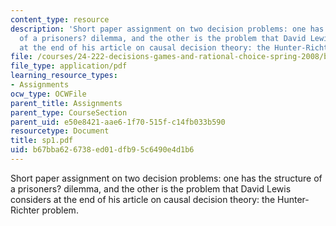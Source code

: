 ```yaml
---
content_type: resource
description: 'Short paper assignment on two decision problems: one has the structure
  of a prisoners? dilemma, and the other is the problem that David Lewis considers
  at the end of his article on causal decision theory: the Hunter-Richter problem.'
file: /courses/24-222-decisions-games-and-rational-choice-spring-2008/b67bba626738ed01dfb95c6490e4d1b6_sp1.pdf
file_type: application/pdf
learning_resource_types:
- Assignments
ocw_type: OCWFile
parent_title: Assignments
parent_type: CourseSection
parent_uid: e50e8421-aae6-1f70-515f-c14fb033b590
resourcetype: Document
title: sp1.pdf
uid: b67bba62-6738-ed01-dfb9-5c6490e4d1b6
---
```

Short paper assignment on two decision problems: one has the structure of a prisoners? dilemma, and the other is the problem that David Lewis considers at the end of his article on causal decision theory: the Hunter-Richter problem.

